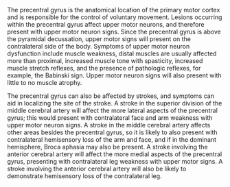 The precentral gyrus is the anatomical location of the primary motor cortex and is responsible for the control of voluntary movement. Lesions occurring within the precentral gyrus affect upper motor neurons, and therefore present with upper motor neuron signs. Since the precentral gyrus is above the pyramidal decussation, upper motor signs will present on the contralateral side of the body. Symptoms of upper motor neuron dysfunction include muscle weakness, distal muscles are usually affected more than proximal, increased muscle tone with spasticity, increased muscle stretch reflexes, and the presence of pathologic reflexes, for example, the Babinski sign. Upper motor neuron signs will also present with little to no muscle atrophy.

The precentral gyrus can also be affected by strokes, and symptoms can aid in localizing the site of the stroke. A stroke in the superior division of the middle cerebral artery will affect the more lateral aspects of the precentral gyrus; this would present with contralateral face and arm weakness with upper motor neuron signs. A stroke in the middle cerebral artery affects other areas besides the precentral gyrus, so it is likely to also present with contralateral hemisensory loss of the arm and face, and if in the dominant hemisphere, Broca aphasia may also be present. A stroke involving the anterior cerebral artery will affect the more medial aspects of the precentral gyrus, presenting with contralateral leg weakness with upper motor signs. A stroke involving the anterior cerebral artery will also be likely to demonstrate hemisensory loss of the contralateral leg.